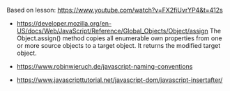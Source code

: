 Based on lesson: https://www.youtube.com/watch?v=FX2fiUvrYP4&t=412s

- https://developer.mozilla.org/en-US/docs/Web/JavaScript/Reference/Global_Objects/Object/assign
  The Object.assign() method copies all enumerable own properties from one or more source objects to a target object. It returns the modified target object.

- https://www.robinwieruch.de/javascript-naming-conventions

- https://www.javascripttutorial.net/javascript-dom/javascript-insertafter/
